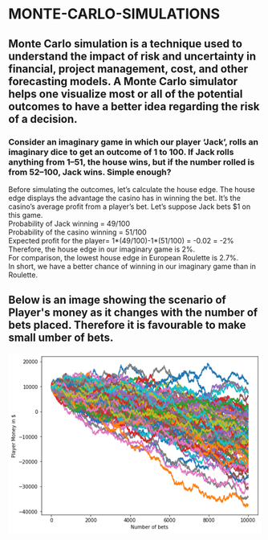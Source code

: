 # MONTE-CARLO-SIMULATIONS
## Monte Carlo simulation is a technique used to understand the impact of risk and uncertainty in financial, project management, cost, and other forecasting models. A Monte Carlo simulator helps one visualize most or all of the potential outcomes to have a better idea regarding the risk of a decision.

### Consider an imaginary game in which our player ‘Jack’, rolls an imaginary dice to get an outcome of 1 to 100. If Jack rolls anything from 1–51, the house wins, but if the number rolled is from 52–100, Jack wins. Simple enough?
Before simulating the outcomes, let’s calculate the house edge. The house edge displays the advantage the casino has in winning the bet. It’s the casino’s average profit from a player’s bet.
Let’s suppose Jack bets $1 on this game.
</br>
Probability of Jack winning = 49/100
</br>
Probability of the casino winning = 51/100
</br>
Expected profit for the player= 1*(49/100)-1*(51/100) = -0.02 = -2%
</br>
Therefore, the house edge in our imaginary game is 2%. 
</br>
For comparison, the lowest house edge in European Roulette is 2.7%. 
</br>
In short, we have a better chance of winning in our imaginary game than in Roulette.
</br>

## Below is an image showing the scenario of Player's money as it changes with the number of bets placed. Therefore it is favourable to make small umber of bets. 
<img src="https://github.com/shivamshan/MONTE-CARLO-SIMULATIONS/blob/master/MONTE%20CARLO%20SIMULATION/output_9_1.png"
     alt="Markdown Monster icon"
     style="float: left; margin-right: 10px;" />
